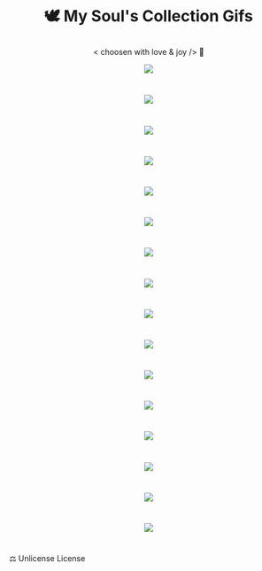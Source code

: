 # <p align="center"> 🕊 My Soul's Collection Gifs </p>

<p align="center">  < choosen with love & joy /> 🤎 </p>


<p align="center">
  <img src="https://user-images.githubusercontent.com/113218619/207941639-c34a9c6f-0876-4ecc-8599-90d43d284af1.gif" />
</p>

#

<p align="center">
  <img src="https://user-images.githubusercontent.com/113218619/207940520-f183f102-7e66-41db-ba30-88f6b7bbeee8.gif" />
</p>

# 

<p align="center">
  <img src="https://user-images.githubusercontent.com/113218619/207949750-2d524a14-442e-482c-9a5f-184e4073db25.gif" />
</p>

# 

<p align="center">
  <img src="https://user-images.githubusercontent.com/113218619/207943121-cfd4e38f-a69d-418e-ad8c-7baa8949df43.gif" />
</p>

#

<p align="center">
  <img src="https://user-images.githubusercontent.com/113218619/207952252-8d1441e7-91d4-4b16-abcf-515e5548bcca.gif" />
</p>

#

<p align="center">
  <img src="https://user-images.githubusercontent.com/113218619/207962226-673d57ec-c076-47c4-8f8a-c1e57e834f6f.gif" />
</p>

#

<p align="center">
  <img src="https://user-images.githubusercontent.com/113218619/207962699-2b339b59-e3ed-468e-92c6-2748b42c0c13.gif" />
</p>

#

<p align="center">
  <img src="https://user-images.githubusercontent.com/113218619/207957983-3768ec58-cb60-412e-831a-ff4ddd3dfb64.gif" />
</p>

#

<p align="center">
  <img src="https://user-images.githubusercontent.com/113218619/207948624-f9c53f81-7b8c-4b16-a8f6-5abc05751b1b.gif" />
</p>

#

<p align="center">
  <img src="https://user-images.githubusercontent.com/113218619/207946811-a2c8d5ba-ff19-4148-ba31-11df180b6217.gif" />
</p>

#

<p align="center">
  <img src="https://user-images.githubusercontent.com/113218619/207937135-6c084c89-49ac-40ee-a043-5c6811e1f456.gif" />
</p>

#

<p align="center">
  <img src="https://user-images.githubusercontent.com/113218619/207940838-b92e1f1c-90be-4e1f-92d5-3708cbdde35b.gif" />
</p>

#

<p align="center">
  <img src="https://user-images.githubusercontent.com/113218619/207942218-7cc7b01c-43cd-46d2-97a2-5cec3b85291b.gif" />
</p>

#

<p align="center">
  <img src="https://user-images.githubusercontent.com/113218619/207942685-d7117c57-6c11-4968-90c6-d57617d0b6fc.gif" />
</p>

#

<p align="center">
  <img src="https://user-images.githubusercontent.com/113218619/207951767-14ebb4d8-5e28-4403-990c-8c8786980fcb.gif" />
</p>

#

 <p align="center">
  <img src="https://user-images.githubusercontent.com/113218619/207941214-eeb1e10e-ccec-4ab6-9e78-d209fd84e184.gif" />
</p>

#

⚖️ Unlicense License


